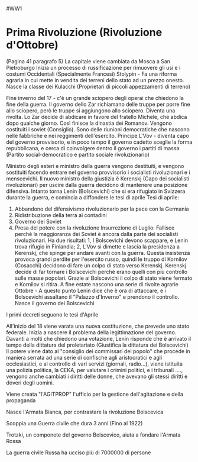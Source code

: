 #WW1
# Prima Rivoluzione (Rivoluzione d'Ottobre)
(Pagina 41 paragrafo 5)
La capitale viene cambiata da Mosca a San Pietroburgo
Inizia un processo di russificazione per rimuovere gli usi e i costumi Occidentali (Specialmente Francesi)
Stolypin - Fa una riforma agraria in cui mette in vendita dei terreni dello stato ad un prezzo onesto. Nasce la classe dei Kulacchi (Proprietari di piccoli appezzamenti di terreno)

Fine inverno del 17 - c'è un grande sciopero degli operai che chiedono la fine della guerra. Il governo dello Zar richiamano delle truppe per porre fine allo sciopero, però le truppe si aggiungono allo sciopero. Diventa una rivolta. Lo Zar decide di abdicare in favore del fratello Michele, che abdica dopo qualche giorno. Così finisce la dinastia dei Romanov.
Vengono costituiti i soviet (Consiglio). Sono delle riunioni democratiche che nascono nelle fabbriche e nei reggimenti dell'esercito.
Principe L'Vov - diventa capo del governo provvisorio, e in poco tempo il governo cadetto sceglie la forma repubblicana, e cerca di coinvolgere dentro il governo i partiti di massa (Partito social-democratico e partito sociale rivoluzionario) 

Ministro degli esteri e ministro della guerra vengono destituiti, e vengono sostituiti facendo entrare nel governo provvisorio i socialisti rivoluzionari e i menscevichi.
Il nuovo ministro della giustizia è Kerenskj (Capo dei socialisti rivoluzionari)
per uscire dalla guerra decidono di mantenere una posizione difensiva. Intanto torna Lenin (Bolscevichi) che si era rifugiato in Svizzera durante la guerra, e comincia a diffondere le tesi di aprile
Tesi di aprile:
1) Abbandono del difensivismo rivoluzionario per la pace con la Germania
2) Ridistribuzione della terra ai contadini
3) Governo dei Soviet
4) Presa del potere con la rivoluzione
Insurrezione di Luglio: Fallisce perchè la maggioranza dei Soviet è ancora dalla parte dei socialisti rivoluzionari. Ha due risultati: 1, I Bolscevichi devono scappare, e Lenin trova rifugio in Finlandia; 2, L'Vov si dimette e lascia la presidenza a Kerenskj, che spinge per andare avanti con la guerra.
Questa insistenza provoca grandi perdite per l'esercito russo, quindi le truppo di Kornilov (Cosacchi) decidono di fare un colpo di stato verso Kerenskj. Kerenskj decide di far tornare i Bolscevichi perchè erano quelli con più controllo sulle masse popolari. Grazie ai Bolscevichi il colpo di stato viene fermato e Kornilov si ritira.
A fine estate nascono una serie di rivolte agrarie
Ottobre - A questo punto Lenin dice che è ora di attaccare, e i Bolscevichi assaltano il "Palazzo d'Inverno" e prendono il controllo. Nasce il governo dei Bolscevichi

I primi decreti seguono le tesi d'Aprile

All'inizio del 18 viene varata una nuova costituzione, che prevede uno stato federale.
Inizia a nascere il problema della legittimazione del governo. Davanti a molti che chiedono una votazione, Lenin risponde che è arrivato il tempo della dittatura del proletariato (Giustifica la dittatura dei Bolscevichi)
Il potere viene dato al "consiglio dei commissari del popolo" che procede in maniera serrata ad una serie di confische agli aristocratici e agli ecclesiastici, e al controllo di vari servizi (giornali, radio...), viene istituita una polizia politica, la CEKA, per valutare i crimini politici, e i tribunali ...., vengono anche cambiati i diritti delle donne, che avevano gli stessi diritti e doveri degli uomini.

Viene creata "l'AGITPROP" l'ufficio per la gestione dell'agitazione e della propaganda

Nasce l'Armata Bianca, per contrastare la rivoluzione Bolscevica

Scoppia una Guerra civile che dura 3 anni (Fino al 1922)

Trotzki, un componete del governo Bolscevico, aiuta a fondare l'Armata Rossa

La guerra civile Russa ha ucciso più di 7000000 di persone